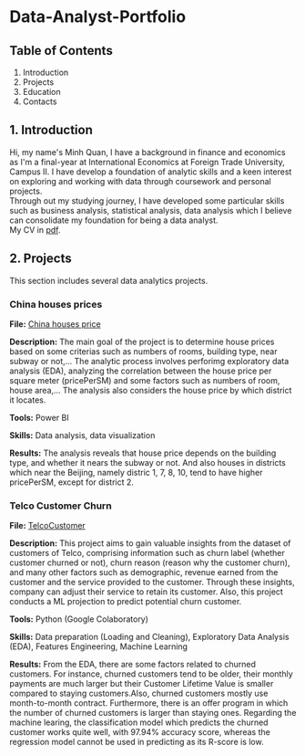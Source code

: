 # Data-Analyst-Portfolio

## Table of Contents
  1. Introduction
  2. Projects 
  3. Education
  4. Contacts
## 1. Introduction
Hi, my name's Minh Quan, I have a background in finance and economics as I'm a final-year at International Economics at Foreign Trade University, Campus II. I have develop a foundation of analytic skills and a keen interest on exploring and working with data through coursework and personal projects. <br />
Through out my studying journey, I have developed some particular skills such as business analysis, statistical analysis, data analysis which I believe can consolidate my foundation for being a data analyst. <br/>
My CV in [pdf](https://github.com/Ulderrajd/Data-Analyst-Portfolio/blob/b0385de358361e46bbf1d8d941a3f7dd87d5c2d4/Nguy%E1%BB%85n%20Minh%20Qu%C3%A2n%20CV.pdf).
## 2. Projects
This section includes several data analytics projects.

### China houses prices

**File:** [China houses price](https://github.com/Ulderrajd/Data-Analyst-portfolio/blob/41e7d7b1fc2b3e533fd4737fb21da86bbec0fb00/Power%20BI/China%20Houses%20Prices.pbix) <br />

**Description:** The main goal of the project is to determine house prices based on some criterias such as numbers of rooms, building type, near subway or not,... The analytic process involves perforimg exploratory data analysis (EDA), analyzing the correlation between the house price per square meter (pricePerSM) and some factors such as numbers of room, house area,... The analysis also considers the house price by which district it locates. <br />

**Tools:** Power BI <br />

**Skills:** Data analysis, data visualization <br />

**Results:** The analysis reveals that house price depends on the building type, and whether it nears the subway or not. And also houses in districts which near the Beijing, namely distric 1, 7, 8, 10, tend to have higher pricePerSM, except for district 2. <br />

### Telco Customer Churn

**File:** [TelcoCustomer](https://github.com/Ulderrajd/Data-Analyst-Portfolio/blob/main/Python/TelcoCustomer.ipynb) <br/>

**Description:** This project aims to gain valuable insights from the dataset of customers of Telco, comprising information such as churn label (whether customer churned or not), churn reason (reason why the customer churn), and many other factors such as demographic, revenue earned from the customer and the service provided to the customer. Through these insights, company can adjust their service to retain its customer. Also, this project conducts a ML projection to predict potential churn customer. <br/>

**Tools:** Python (Google Colaboratory) <br/>

**Skills:** Data preparation (Loading and Cleaning), Exploratory Data Analysis (EDA), Features Engineering, Machine Learning <br/>

**Results:** From the EDA, there are some factors related to churned customers. For instance, churned customers tend to be older, their monthly payments are much larger but their Customer Lifetime Value is smaller compared to staying customers.Also, churned customers mostly use month-to-month contract. Furthermore, there is an offer program in which the number of churned customers is larger than staying ones. Regarding the machine learing, the classification model which predicts the churned customer works quite well, with 97.94% accuracy score, whereas the regression model cannot be used in predicting as its R-score is low. <br/> 


